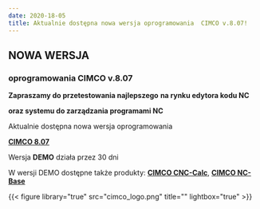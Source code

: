 ```yaml
---
date: 2020-18-05
title: Aktualnie dostępna nowa wersja oprogramowania  CIMCO v.8.07!
---
```


## **NOWA WERSJA**
### **oprogramowania CIMCO v.8.07**
**Zapraszamy do przetestowania najlepszego**
**na rynku edytora kodu NC**

**oraz systemu do zarządzania programami NC**



Aktualnie dostępna nowa wersja oprogramowania

[**CIMCO 8.07**](http://www.proaxis.pl/jwww/index.php?option=com_content&view=article&id=10&Itemid=9)



Wersja **DEMO** działa przez 30 dni



W wersji DEMO dostępne także produkty: **[CIMCO CNC-Calc](http://www.proaxis.pl/jwww/index.php?option=com_content&view=article&id=6&Itemid=43)**, **[CIMCO NC-Base](http://www.proaxis.pl/jwww/index.php?option=com_content&view=article&id=9&Itemid=4)**

{{< figure library="true" src="cimco_logo.png" title="" lightbox="true" >}}
